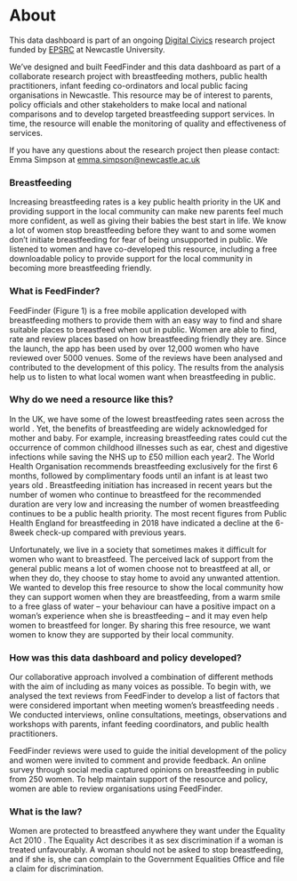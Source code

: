 # About

This data dashboard is part of an ongoing [Digital Civics](https://digitalcivics.io/) research project funded by [EPSRC](https://gow.epsrc.ukri.org/NGBOViewGrant.aspx?GrantRef=EP/L016176/1) at Newcastle University. 

We’ve designed and built FeedFinder and this data dashboard as part of a collaborate research project with breastfeeding mothers, public health practitioners, infant feeding co-ordinators and local public facing organisations in Newcastle. This resource may be of interest to parents, policy officials and other stakeholders to make local and national comparisons and to develop targeted breastfeeding support services. In time, the resource will enable the monitoring of quality and effectiveness of services.

If you have any questions about the research project then please contact:
Emma Simpson at emma.simpson@newcastle.ac.uk

### Breastfeeding

Increasing breastfeeding rates is a key public health priority in the UK and providing support in the local community can make new parents feel much more confident, as well as giving their babies the best start in life. 
We know a lot of women stop breastfeeding before they want to and some women don’t initiate breastfeeding for fear of being unsupported in public. We listened to women and have co-developed this resource, including a free downloadable policy to provide support for the local community in becoming more breastfeeding friendly. 

### What is FeedFinder?

FeedFinder  (Figure 1) is a free mobile application developed with breastfeeding mothers to provide them with an easy way to find and share suitable places to breastfeed when out in public. Women are able to find, rate and review places based on how breastfeeding friendly they are. Since the launch, the app has been used by over 12,000 women who have reviewed over 5000 venues. Some of the reviews have been analysed and contributed to the development of this policy. The results from the analysis help us to listen to what local women want when breastfeeding in public. 

### Why do we need a resource like this?

In the UK, we have some of the lowest breastfeeding rates seen across the world . Yet, the benefits of breastfeeding are widely acknowledged for mother and baby. For example, increasing breastfeeding rates could cut the occurrence of common childhood illnesses such as ear, chest and digestive infections while saving the NHS up to £50 million each year2. The World Health Organisation recommends breastfeeding exclusively for the first 6 months, followed by complimentary foods until an infant is at least two years old . Breastfeeding initiation has increased in recent years but the number of women who continue to breastfeed for the recommended duration are very low and increasing the number of women breastfeeding continues to be a public health priority. The most recent figures from Public Health England for breastfeeding in 2018 have indicated a decline at the 6-8week check-up compared with previous years. 

Unfortunately, we live in a society that sometimes makes it difficult for women who want to breastfeed. The perceived lack of support from the general public means a lot of women choose not to breastfeed at all, or when they do, they choose to stay home to avoid any unwanted attention. We wanted to develop this free resource to show the local community how they can support women when they are breastfeeding, from a warm smile to a free glass of water – your behaviour can have a positive impact on a woman’s experience when she is breastfeeding – and it may even help women to breastfeed for longer. By sharing this free resource, we want women to know they are supported by their local community. 

### How was this data dashboard and policy developed? 

Our collaborative approach involved a combination of different methods with the aim of including as many voices as possible. To begin with, we analysed the text reviews from FeedFinder to develop a list of factors that were considered important when meeting women’s breastfeeding needs . 
We conducted interviews, online consultations, meetings, observations and workshops with parents, infant feeding coordinators, and public health practitioners. 

FeedFinder reviews were used to guide the initial development of the policy and women were invited to comment and provide feedback. An online survey through social media captured opinions on breastfeeding in public from 250 women. To help maintain support of the resource and policy, women are able to review organisations using FeedFinder. 

### What is the law?

Women are protected to breastfeed anywhere they want under the Equality Act 2010 . The Equality Act describes it as sex discrimination if a woman is treated unfavourably. A woman should not be asked to stop breastfeeding, and if she is, she can complain to the Government Equalities Office and file a claim for discrimination.
